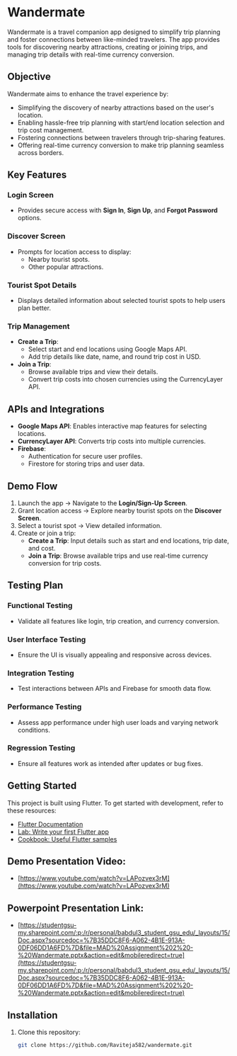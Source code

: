 # Wandermate

Wandermate is a travel companion app designed to simplify trip planning and foster connections between like-minded travelers. The app provides tools for discovering nearby attractions, creating or joining trips, and managing trip details with real-time currency conversion.

## Objective

Wandermate aims to enhance the travel experience by:
- Simplifying the discovery of nearby attractions based on the user's location.
- Enabling hassle-free trip planning with start/end location selection and trip cost management.
- Fostering connections between travelers through trip-sharing features.
- Offering real-time currency conversion to make trip planning seamless across borders.

## Key Features

### Login Screen
- Provides secure access with **Sign In**, **Sign Up**, and **Forgot Password** options.

### Discover Screen
- Prompts for location access to display:
  - Nearby tourist spots.
  - Other popular attractions.

### Tourist Spot Details
- Displays detailed information about selected tourist spots to help users plan better.

### Trip Management
- **Create a Trip**:
  - Select start and end locations using Google Maps API.
  - Add trip details like date, name, and round trip cost in USD.
- **Join a Trip**:
  - Browse available trips and view their details.
  - Convert trip costs into chosen currencies using the CurrencyLayer API.

## APIs and Integrations

- **Google Maps API**: Enables interactive map features for selecting locations.
- **CurrencyLayer API**: Converts trip costs into multiple currencies.
- **Firebase**:
  - Authentication for secure user profiles.
  - Firestore for storing trips and user data.

## Demo Flow

1. Launch the app → Navigate to the **Login/Sign-Up Screen**.
2. Grant location access → Explore nearby tourist spots on the **Discover Screen**.
3. Select a tourist spot → View detailed information.
4. Create or join a trip:
   - **Create a Trip**: Input details such as start and end locations, trip date, and cost.
   - **Join a Trip**: Browse available trips and use real-time currency conversion for trip costs.

## Testing Plan

### Functional Testing
- Validate all features like login, trip creation, and currency conversion.

### User Interface Testing
- Ensure the UI is visually appealing and responsive across devices.

### Integration Testing
- Test interactions between APIs and Firebase for smooth data flow.

### Performance Testing
- Assess app performance under high user loads and varying network conditions.

### Regression Testing
- Ensure all features work as intended after updates or bug fixes.

## Getting Started

This project is built using Flutter. To get started with development, refer to these resources:
- [Flutter Documentation](https://docs.flutter.dev/)
- [Lab: Write your first Flutter app](https://docs.flutter.dev/get-started/codelab)
- [Cookbook: Useful Flutter samples](https://docs.flutter.dev/cookbook)

## Demo Presentation Video:
- [https://www.youtube.com/watch?v=LAPozvex3rM](https://www.youtube.com/watch?v=LAPozvex3rM)

## Powerpoint Presentation Link:
- [https://studentgsu-my.sharepoint.com/:p:/r/personal/babdul3_student_gsu_edu/_layouts/15/Doc.aspx?sourcedoc=%7B35DDC8F6-A062-4B1E-913A-0DF06DD1A6FD%7D&file=MAD%20Assignment%202%20-%20Wandermate.pptx&action=edit&mobileredirect=true](https://studentgsu-my.sharepoint.com/:p:/r/personal/babdul3_student_gsu_edu/_layouts/15/Doc.aspx?sourcedoc=%7B35DDC8F6-A062-4B1E-913A-0DF06DD1A6FD%7D&file=MAD%20Assignment%202%20-%20Wandermate.pptx&action=edit&mobileredirect=true)

## Installation

1. Clone this repository:
   ```bash
   git clone https://github.com/Raviteja582/wandermate.git
